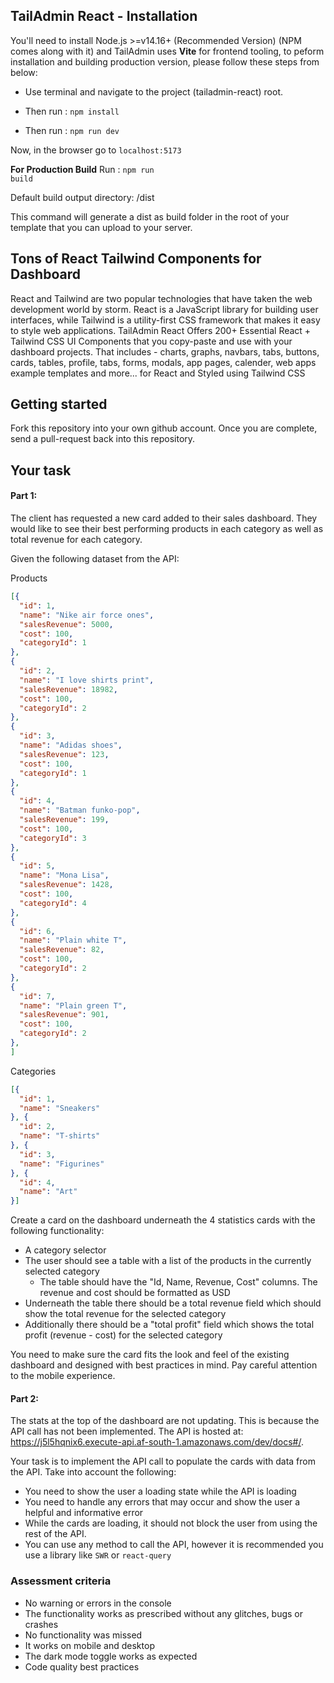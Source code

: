 ## TailAdmin React - Installation

You'll need to install Node.js >=v14.16+ (Recommended Version) (NPM comes along with it) and TailAdmin uses **Vite** for frontend tooling, to peform installation and building production version, please follow these steps from below:

- Use terminal and navigate to the project (tailadmin-react) root.

- Then run : <code>npm install</code>

- Then run : <code>npm run dev</code>

Now, in the browser go to <code>localhost:5173</code>

**For Production Build**
Run : <code>npm run build</code>

Default build output directory: /dist

This command will generate a dist as build folder in the root of your template that you can upload to your server.

## Tons of React Tailwind Components for Dashboard
React and Tailwind are two popular technologies that have taken the web development world by storm. React is a JavaScript library for building user interfaces, while Tailwind is a utility-first CSS framework that makes it easy to style web applications. TailAdmin React Offers 200+ Essential React + Tailwind CSS UI Components that you copy-paste and use with your dashboard projects. That includes - charts, graphs, navbars, tabs, buttons, cards, tables, profile, tabs, forms, modals, app pages, calender, web apps example templates and more... for React and Styled using Tailwind CSS

## Getting started

Fork this repository into your own github account. Once you are complete, send a pull-request back into this repository.

## Your task

#### Part 1:

The client has requested a new card added to their sales dashboard. They would like to see their best performing products in each category as well as total revenue for each category.

Given the following dataset from the API:

Products
```json
[{
  "id": 1,
  "name": "Nike air force ones",
  "salesRevenue": 5000,
  "cost": 100,
  "categoryId": 1
},
{
  "id": 2,
  "name": "I love shirts print",
  "salesRevenue": 18982,
  "cost": 100,
  "categoryId": 2
},
{
  "id": 3,
  "name": "Adidas shoes",
  "salesRevenue": 123,
  "cost": 100,
  "categoryId": 1
},
{
  "id": 4,
  "name": "Batman funko-pop",
  "salesRevenue": 199,
  "cost": 100,
  "categoryId": 3
},
{
  "id": 5,
  "name": "Mona Lisa",
  "salesRevenue": 1428,
  "cost": 100,
  "categoryId": 4
},
{
  "id": 6,
  "name": "Plain white T",
  "salesRevenue": 82,
  "cost": 100,
  "categoryId": 2
},
{
  "id": 7,
  "name": "Plain green T",
  "salesRevenue": 901,
  "cost": 100,
  "categoryId": 2
},
]
```

Categories
```json
[{
  "id": 1,
  "name": "Sneakers"
}, {
  "id": 2,
  "name": "T-shirts"
}, {
  "id": 3,
  "name": "Figurines"
}, {
  "id": 4,
  "name": "Art"
}]
```

Create a card on the dashboard underneath the 4 statistics cards with the following functionality:

- A category selector
- The user should see a table with a list of the products in the currently selected category
  - The table should have the "Id, Name, Revenue, Cost" columns. The revenue and cost should be formatted as USD
- Underneath the table there should be a total revenue field which should show the total revenue for the selected category
- Additionally there should be a "total profit" field which shows the total profit (revenue - cost) for the selected category

You need to make sure the card fits the look and feel of the existing dashboard and designed with best practices in mind. Pay careful attention to the mobile experience.

#### Part 2:

The stats at the top of the dashboard are not updating. This is because the API call has not been implemented. The API is hosted at: https://j5l5hqnix6.execute-api.af-south-1.amazonaws.com/dev/docs#/.

Your task is to implement the API call to populate the cards with data from the API. Take into account the following:

- You need to show the user a loading state while the API is loading
- You need to handle any errors that may occur and show the user a helpful and informative error
- While the cards are loading, it should not block the user from using the rest of the API.
- You can use any method to call the API, however it is recommended you use a library like `SWR` or `react-query`

### Assessment criteria

- No warning or errors in the console
- The functionality works as prescribed without any glitches, bugs or crashes
- No functionality was missed
- It works on mobile and desktop
- The dark mode toggle works as expected
- Code quality best practices
